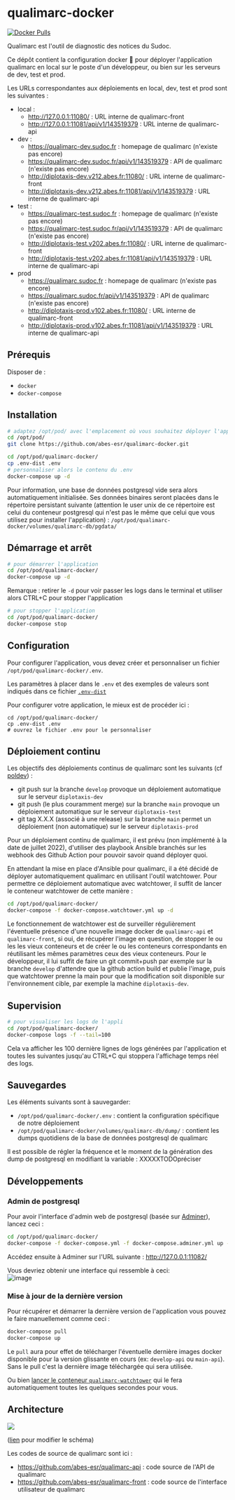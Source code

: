 # qualimarc-docker

[![Docker Pulls](https://img.shields.io/docker/pulls/abesesr/qualimarc.svg)](https://hub.docker.com/r/abesesr/qualimarc/)

Qualimarc est l'outil de diagnostic des notices du Sudoc.

Ce dépôt contient la configuration docker 🐳 pour déployer l'application qualimarc en local sur le poste d'un développeur, ou bien sur les serveurs de dev, test et prod. 

Les URLs correspondantes aux déploiements en local, dev, test et prod sont les suivantes :
- local :
  - http://127.0.0.1:11080/ : URL interne de qualimarc-front
  - http://127.0.0.1:11081/api/v1/143519379 : URL interne de qualimarc-api
- dev :
  - https://qualimarc-dev.sudoc.fr : homepage de qualimarc (n'existe pas encore)
  - https://qualimarc-dev.sudoc.fr/api/v1/143519379 : API de qualimarc (n'existe pas encore)
  - http://diplotaxis-dev.v212.abes.fr:11080/ : URL interne de qualimarc-front
  - http://diplotaxis-dev.v212.abes.fr:11081/api/v1/143519379 : URL interne de qualimarc-api
- test :
  - https://qualimarc-test.sudoc.fr : homepage de qualimarc (n'existe pas encore)
  - https://qualimarc-test.sudoc.fr/api/v1/143519379 : API de qualimarc (n'existe pas encore)
  - http://diplotaxis-test.v202.abes.fr:11080/ : URL interne de qualimarc-front
  - http://diplotaxis-test.v202.abes.fr:11081/api/v1/143519379 : URL interne de qualimarc-api
- prod
  - https://qualimarc.sudoc.fr : homepage de qualimarc (n'existe pas encore)
  - https://qualimarc.sudoc.fr/api/v1/143519379 : API de qualimarc (n'existe pas encore)
  - http://diplotaxis-prod.v102.abes.fr:11080/ : URL interne de qualimarc-front
  - http://diplotaxis-prod.v102.abes.fr:11081/api/v1/143519379 : URL interne de qualimarc-api


## Prérequis

Disposer de :
- ``docker``
- ``docker-compose``

## Installation

```bash
# adaptez /opt/pod/ avec l'emplacement où vous souhaitez déployer l'application
cd /opt/pod/
git clone https://github.com/abes-esr/qualimarc-docker.git

cd /opt/pod/qualimarc-docker/
cp .env-dist .env
# personnaliser alors le contenu du .env
docker-compose up -d
```

Pour information, une base de données postgresql vide sera alors automatiquement initialisée. Ses données binaires seront placées dans le répertoire persistant suivante (attention le user unix de ce répertoire est celui du conteneur postgresql qui n'est pas le même que celui que vous utilisez pour installer l'application) : ``/opt/pod/qualimarc-docker/volumes/qualimarc-db/pgdata/``

## Démarrage et arrêt

```bash
# pour démarrer l'application
cd /opt/pod/qualimarc-docker/
docker-compose up -d
```

Remarque : retirer le ``-d`` pour voir passer les logs dans le terminal et utiliser alors CTRL+C pour stopper l'application

```bash
# pour stopper l'application
cd /opt/pod/qualimarc-docker/
docker-compose stop
```

## Configuration

Pour configurer l'application, vous devez créer et personnaliser un fichier ``/opt/pod/qualimarc-docker/.env``.

Les paramètres à placer dans le ``.env`` et des exemples de valeurs sont indiqués dans ce fichier [``.env-dist``](https://github.com/abes-esr/qualimarc-docker/blob/develop/.env-dist)

Pour configurer votre application, le mieux est de procéder ici :
```
cd /opt/pod/qualimarc-docker/
cp .env-dist .env
# ouvrez le fichier .env pour le personnaliser
```


## Déploiement continu

Les objectifs des déploiements continus de qualimarc sont les suivants (cf [poldev](https://github.com/abes-esr/abes-politique-developpement/blob/main/01-Gestion%20du%20code%20source.md#utilisation-des-branches)) :
- git push sur la branche ``develop`` provoque un déploiement automatique sur le serveur ``diplotaxis-dev``
- git push (le plus couramment merge) sur la branche ``main`` provoque un déploiement automatique sur le serveur ``diplotaxis-test``
- git tag X.X.X (associé à une release) sur la branche ``main`` permet un déploiement (non automatique) sur le serveur ``diplotaxis-prod``

Pour un déploiement continu de qualimarc, il est prévu (non implémenté à la date de juillet 2022), d'utiliser des playbook Ansible branchés sur les webhook des Github Action pour pouvoir savoir quand déployer quoi.

En attendant la mise en place d'Ansible pour qualimarc, il a été décidé de déployer automatiquement qualimarc en utilisant l'outil watchtower. Pour permettre ce déploiement automatique avec watchtower, il suffit de lancer le conteneur watchtower de cette manière :
```bash
cd /opt/pod/qualimarc-docker/
docker-compose -f docker-compose.watchtower.yml up -d
```

Le fonctionnement de watchtower est de surveiller régulièrement l'éventuelle présence d'une nouvelle image docker de ``qualimarc-api`` et ``qualimarc-front``, si oui, de récupérer l'image en question, de stopper le ou les les vieux conteneurs et de créer le ou les conteneurs correspondants en réutilisant les mêmes paramètres ceux des vieux conteneurs. Pour le développeur, il lui suffit de faire un git commit+push par exemple sur la branche ``develop`` d'attendre que la github action build et publie l'image, puis que watchtower prenne la main pour que la modification soit disponible sur l'environnement cible, par exemple la machine ``diplotaxis-dev``.


## Supervision


```bash
# pour visualiser les logs de l'appli
cd /opt/pod/qualimarc-docker/
docker-compose logs -f --tail=100
```

Cela va afficher les 100 dernière lignes de logs générées par l'application et toutes les suivantes jusqu'au CTRL+C qui stoppera l'affichage temps réel des logs.

## Sauvegardes

Les éléments suivants sont à sauvegarder:
- ``/opt/pod/qualimarc-docker/.env`` : contient la configuration spécifique de notre déploiement
- ``/opt/pod/qualimarc-docker/volumes/qualimarc-db/dump/`` : contient les dumps quotidiens de la base de données postgresql de qualimarc

Il est possible de régler la fréquence et le moment de la génération des dump de postgresql en modifiant la variable : XXXXXTODOpréciser

## Développements

### Admin de postgresql
Pour avoir l'interface d'admin web de postgresql (basée sur [Adminer](https://www.adminer.org/)), lancez ceci :
```bash
cd /opt/pod/qualimarc-docker/
docker-compose -f docker-compose.yml -f docker-compose.adminer.yml up -d
```
Accédez ensuite à Adminer sur l'URL suivante : http://127.0.0.1:11082/

Vous devriez obtenir une interface qui ressemble à ceci:  
![image](https://user-images.githubusercontent.com/328244/178326892-25ad4218-02e6-4f61-aab9-9ea1a94b8e6b.png)


### Mise à jour de la dernière version

Pour récupérer et démarrer la dernière version de l'application vous pouvez le faire manuellement comme ceci :
```bash
docker-compose pull
docker-compose up
```
Le ``pull`` aura pour effet de télécharger l'éventuelle dernière images docker disponible pour la version glissante en cours (ex: ``develop-api`` ou ``main-api``). Sans le pull c'est la dernière image téléchargée qui sera utilisée.

Ou bien [lancer le conteneur ``qualimarc-watchtower``](https://github.com/abes-esr/qualimarc-docker/blob/develop/README.md#d%C3%A9ploiement-continu) qui le fera automatiquement toutes les quelques secondes pour vous.

## Architecture

<img src="https://docs.google.com/drawings/d/e/2PACX-1vQE2ImlIkdPWhz_mUH3LeGg-tAUtiqTzJXx4zP5UjHY75Cl9Snw2gj1M0ww6iYJf_kM-gBtLGdJcCgb/pub?w=1332&amp;h=645">

([lien](https://docs.google.com/drawings/d/1ki8ih3egccbf1SBsW4uDTAp7v5hCThQijG3ghki_d9c/edit) pour modifier le schéma)

Les codes de source de qualimarc sont ici :
- https://github.com/abes-esr/qualimarc-api : code source de l'API de qualimarc
- https://github.com/abes-esr/qualimarc-front : code source de l'interface utilisateur de qualimarc
